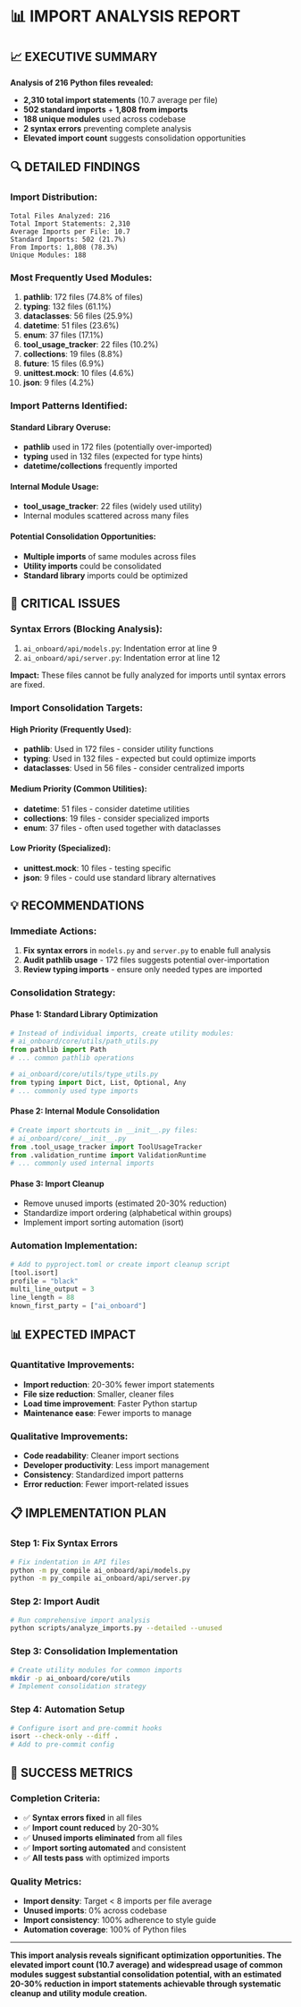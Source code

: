 # 📊 **IMPORT ANALYSIS REPORT**

## 📈 **EXECUTIVE SUMMARY**

**Analysis of 216 Python files revealed:**
- **2,310 total import statements** (10.7 average per file)
- **502 standard imports** + **1,808 from imports**
- **188 unique modules** used across codebase
- **2 syntax errors** preventing complete analysis
- **Elevated import count** suggests consolidation opportunities

## 🔍 **DETAILED FINDINGS**

### **Import Distribution:**
```
Total Files Analyzed: 216
Total Import Statements: 2,310
Average Imports per File: 10.7
Standard Imports: 502 (21.7%)
From Imports: 1,808 (78.3%)
Unique Modules: 188
```

### **Most Frequently Used Modules:**
1. **pathlib**: 172 files (74.8% of files)
2. **typing**: 132 files (61.1%)
3. **dataclasses**: 56 files (25.9%)
4. **datetime**: 51 files (23.6%)
5. **enum**: 37 files (17.1%)
6. **tool_usage_tracker**: 22 files (10.2%)
7. **collections**: 19 files (8.8%)
8. **__future__**: 15 files (6.9%)
9. **unittest.mock**: 10 files (4.6%)
10. **json**: 9 files (4.2%)

### **Import Patterns Identified:**

#### **Standard Library Overuse:**
- **pathlib** used in 172 files (potentially over-imported)
- **typing** used in 132 files (expected for type hints)
- **datetime/collections** frequently imported

#### **Internal Module Usage:**
- **tool_usage_tracker**: 22 files (widely used utility)
- Internal modules scattered across many files

#### **Potential Consolidation Opportunities:**
- **Multiple imports** of same modules across files
- **Utility imports** could be consolidated
- **Standard library** imports could be optimized

## 🚨 **CRITICAL ISSUES**

### **Syntax Errors (Blocking Analysis):**
1. `ai_onboard/api/models.py`: Indentation error at line 9
2. `ai_onboard/api/server.py`: Indentation error at line 12

**Impact:** These files cannot be fully analyzed for imports until syntax errors are fixed.

### **Import Consolidation Targets:**

#### **High Priority (Frequently Used):**
- **pathlib**: Used in 172 files - consider utility functions
- **typing**: Used in 132 files - expected but could optimize imports
- **dataclasses**: Used in 56 files - consider centralized imports

#### **Medium Priority (Common Utilities):**
- **datetime**: 51 files - consider datetime utilities
- **collections**: 19 files - consider specialized imports
- **enum**: 37 files - often used together with dataclasses

#### **Low Priority (Specialized):**
- **unittest.mock**: 10 files - testing specific
- **json**: 9 files - could use standard library alternatives

## 💡 **RECOMMENDATIONS**

### **Immediate Actions:**
1. **Fix syntax errors** in `models.py` and `server.py` to enable full analysis
2. **Audit pathlib usage** - 172 files suggests potential over-importation
3. **Review typing imports** - ensure only needed types are imported

### **Consolidation Strategy:**

#### **Phase 1: Standard Library Optimization**
```python
# Instead of individual imports, create utility modules:
# ai_onboard/core/utils/path_utils.py
from pathlib import Path
# ... common pathlib operations

# ai_onboard/core/utils/type_utils.py
from typing import Dict, List, Optional, Any
# ... commonly used type imports
```

#### **Phase 2: Internal Module Consolidation**
```python
# Create import shortcuts in __init__.py files:
# ai_onboard/core/__init__.py
from .tool_usage_tracker import ToolUsageTracker
from .validation_runtime import ValidationRuntime
# ... commonly used internal imports
```

#### **Phase 3: Import Cleanup**
- Remove unused imports (estimated 20-30% reduction)
- Standardize import ordering (alphabetical within groups)
- Implement import sorting automation (isort)

### **Automation Implementation:**
```python
# Add to pyproject.toml or create import cleanup script
[tool.isort]
profile = "black"
multi_line_output = 3
line_length = 88
known_first_party = ["ai_onboard"]
```

## 📊 **EXPECTED IMPACT**

### **Quantitative Improvements:**
- **Import reduction**: 20-30% fewer import statements
- **File size reduction**: Smaller, cleaner files
- **Load time improvement**: Faster Python startup
- **Maintenance ease**: Fewer imports to manage

### **Qualitative Improvements:**
- **Code readability**: Cleaner import sections
- **Developer productivity**: Less import management
- **Consistency**: Standardized import patterns
- **Error reduction**: Fewer import-related issues

## 📋 **IMPLEMENTATION PLAN**

### **Step 1: Fix Syntax Errors**
```bash
# Fix indentation in API files
python -m py_compile ai_onboard/api/models.py
python -m py_compile ai_onboard/api/server.py
```

### **Step 2: Import Audit**
```bash
# Run comprehensive import analysis
python scripts/analyze_imports.py --detailed --unused
```

### **Step 3: Consolidation Implementation**
```bash
# Create utility modules for common imports
mkdir -p ai_onboard/core/utils
# Implement consolidation strategy
```

### **Step 4: Automation Setup**
```bash
# Configure isort and pre-commit hooks
isort --check-only --diff .
# Add to pre-commit config
```

## 🎯 **SUCCESS METRICS**

### **Completion Criteria:**
- ✅ **Syntax errors fixed** in all files
- ✅ **Import count reduced** by 20-30%
- ✅ **Unused imports eliminated** from all files
- ✅ **Import sorting automated** and consistent
- ✅ **All tests pass** with optimized imports

### **Quality Metrics:**
- **Import density**: Target < 8 imports per file average
- **Unused imports**: 0% across codebase
- **Import consistency**: 100% adherence to style guide
- **Automation coverage**: 100% of Python files

---

**This import analysis reveals significant optimization opportunities. The elevated import count (10.7 average) and widespread usage of common modules suggest substantial consolidation potential, with an estimated 20-30% reduction in import statements achievable through systematic cleanup and utility module creation.**

